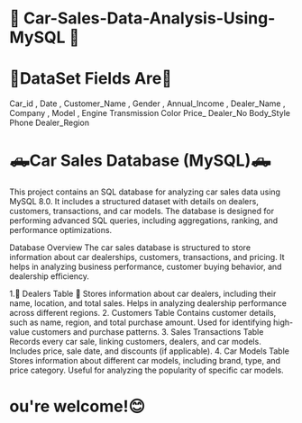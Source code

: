 # 🚗 Car-Sales-Data-Analysis-Using-MySQL 🚗
# 🚀DataSet Fields Are🚀
Car_id , 
Date ,
Customer_Name ,
Gender ,
Annual_Income ,
Dealer_Name ,
Company ,
Model ,
Engine
Transmission
Color
Price_
Dealer_No
Body_Style
Phone
Dealer_Region

# 🛻Car Sales Database (MySQL)🛻
This project contains an SQL database for analyzing car sales data using MySQL 8.0. It includes a structured dataset with details on dealers, customers, transactions, and car models. 
The database is designed for performing advanced SQL queries, including aggregations, ranking, and performance optimizations.

Database Overview
The car sales database is structured to store information about car dealerships, customers, transactions, and pricing.
It helps in analyzing business performance, customer buying behavior, and dealership efficiency.

1.🏬 Dealers Table 🏬
Stores information about car dealers, including their name, location, and total sales.
Helps in analyzing dealership performance across different regions.
2. Customers Table
Contains customer details, such as name, region, and total purchase amount.
Used for identifying high-value customers and purchase patterns.
3. Sales Transactions Table
Records every car sale, linking customers, dealers, and car models.
Includes price, sale date, and discounts (if applicable).
4. Car Models Table
Stores information about different car models, including brand, type, and price category.
Useful for analyzing the popularity of specific car models.
# ou're welcome!😊
